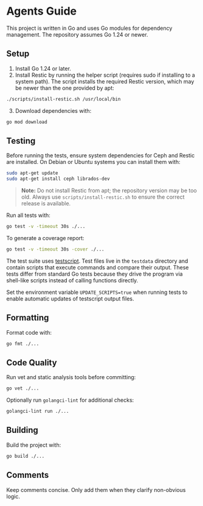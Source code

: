 # Agents Guide

This project is written in Go and uses Go modules for dependency management. The repository assumes Go 1.24 or newer.

## Setup

1. Install Go 1.24 or later.
2. Install Restic by running the helper script (requires sudo if installing to a system path). The script installs the required Restic version, which may be newer than the one provided by apt:

```sh
./scripts/install-restic.sh /usr/local/bin
```

3. Download dependencies with:

```sh
go mod download
```

## Testing

Before running the tests, ensure system dependencies for Ceph and Restic are
installed. On Debian or Ubuntu systems you can install them with:

```sh
sudo apt-get update
sudo apt-get install ceph librados-dev
```

> **Note:** Do not install Restic from apt; the repository version may be too old. Always use `scripts/install-restic.sh` to ensure the correct release is available.

Run all tests with:

```sh
go test -v -timeout 30s ./...
```

To generate a coverage report:

```sh
go test -v -timeout 30s -cover ./...
```

The test suite uses [testscript](https://pkg.go.dev/github.com/rogpeppe/go-internal/testscript). Test files live in the `testdata` directory and contain scripts that execute commands and compare their output. These tests differ from standard Go tests because they drive the program via shell-like scripts instead of calling functions directly.

Set the environment variable `UPDATE_SCRIPTS=true` when running tests to enable automatic updates of testscript output files.

## Formatting

Format code with:

```sh
go fmt ./...
```

## Code Quality

Run vet and static analysis tools before committing:

```sh
go vet ./...
```

Optionally run `golangci-lint` for additional checks:

```sh
golangci-lint run ./...
```

## Building

Build the project with:

```sh
go build ./...
```

## Comments

Keep comments concise. Only add them when they clarify non-obvious logic.
